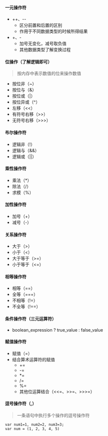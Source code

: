 #### 一元操作符
  - ++、--
    - 区分前置和后置的区别
    - 作用于不同数据类型的时候所得结果
  - +、-
    - 加号无变化，减号取负值
    - 其他数据类型了解变换过程

#### 位操作（了解逻辑即可）
> 按内存中表示数值的位来操作数值
    
- 按位非（~）
- 按位与（&）
- 按位或（|）
- 按位异或（^）
- 左移（<<）
- 有符号右移（>>）
- 无符号右移（>>>）

#### 布尔操作符
- 逻辑非（!）
- 逻辑与（&&）
- 逻辑或（||）

#### 乘性操作符
- 乘法（*）
- 除法（/）
- 求模（%）

#### 加性操作符
- 加号（+）
- 减号（-）

#### 关系操作符
- 大于（>）
- 小于（<）
- 大于等于（>=）
- 小于等于（<=）

#### 相等操作符
- 相等（==）
- 全等（===）
- 不相等（!=）
- 不全等（!==）

#### 条件操作符（三元运算符）
- boolean_expression ? true_value : false_value

#### 赋值操作符
- 赋值（=）
- 结合算术运算符的赋值
    - +=
    - -=
    - *=
    - /=
    - %=
    - 其他位运算结合（<<=、>>=、>>>=）

#### 逗号操作符（,）
> 一条语句中执行多个操作的逗号操作符
```
var num1=1, num2=2, num3=3;
var num = (1, 2, 3, 4, 5)
```